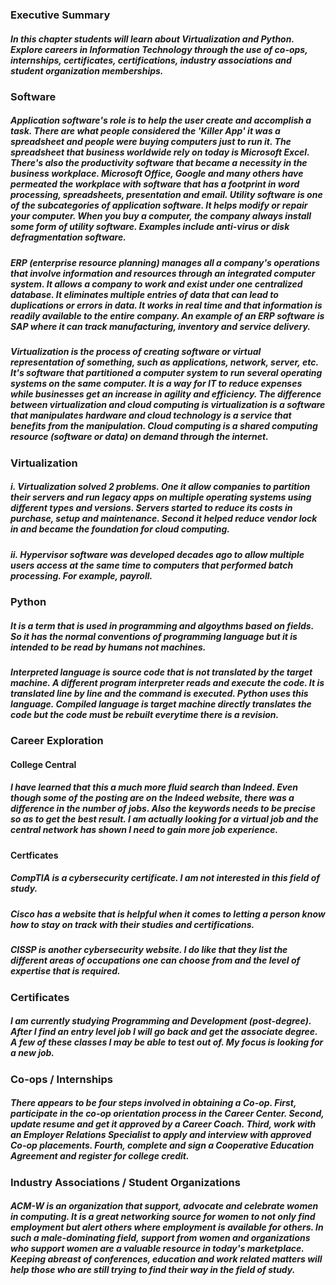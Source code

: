 ### Executive Summary

##### In this chapter students will learn about Virtualization and Python. Explore careers in Information Technology through the use of co-ops, internships, certificates, certifications, industry associations and student organization memberships.

### Software

##### Application software's role is to help the user create and accomplish a task. There are what people considered the 'Killer App' it was a spreadsheet and people were buying computers just to run it. The spreadsheet that business worldwide rely on today is Microsoft Excel. There's also the productivity software that became a necessity in the business workplace. Microsoft Office, Google and many others have permeated the workplace with software that has a footprint in word processing, spreadsheets, presentation and email. Utility software is one of the subcategories of application software. It helps modify or repair your computer. When you buy a computer, the company always install some form of utility software. Examples include anti-virus or disk defragmentation software.

##### ERP (enterprise resource planning) manages all a company's operations that involve information and resources through an integrated computer system. It allows a company to work and exist under one centralized database. It eliminates multiple entries of data that can lead to duplications or errors in data. It works in real time and that information is readily available to the entire company. An example of an ERP software is SAP where it can track manufacturing, inventory and service delivery.

##### Virtualization is the process of creating software or virtual representation of something, such as applications, network, server, etc. It's software that partitioned a computer system to run several operating systems on the same computer. It is a way for IT to reduce expenses while businesses get an increase in agility and efficiency. The difference between virtualization and cloud computing is virtualization is a software that manipulates hardware and cloud technology is a service that benefits from the manipulation. Cloud computing is a shared computing resource (software or data) on demand through the internet.

### Virtualization

##### i. Virtualization solved 2 problems. One it allow companies to partition their servers and run legacy apps on multiple operating systems using different types and versions. Servers started to reduce its costs in purchase, setup and maintenance. Second it helped reduce vendor lock in and became the foundation for cloud computing.

##### ii. Hypervisor software was developed decades ago to allow multiple users access at the same time to computers that performed batch processing. For example, payroll.

### Python

##### It is a term that is used in programming and algoythms based on fields. So it has the normal conventions of programming language but it is intended to be read by humans not machines.

##### Interpreted language is source code that is not translated by the target machine. A different program interpreter reads and execute the code. It is translated line by line and the command is executed. Python uses this language. Compiled language is target machine directly translates the code but the code must be rebuilt everytime there is a revision.

### Career Exploration

#### College Central

##### I have learned that this a much more fluid search than Indeed. Even though some of the posting are on the Indeed website, there was a difference in the number of jobs. Also the keywords needs to be precise so as to get the best result. I am actually looking for a virtual job and the central network has shown I need to gain more job experience.

#### Certficates

##### CompTIA is a cybersecurity certificate. I am not interested in this field of study.

##### Cisco has a website that is helpful when it comes to letting a person know how to stay on track with their studies and certifications. 

##### CISSP is another cybersecurity website. I do like that they list the different areas of occupations one can choose from and the level of expertise that is required.

### Certificates

##### I am currently studying Programming and Development (post-degree). After I find an entry level job I will go back and get the associate degree. A few of these classes I may be able to test out of. My focus is looking for a new job.

### Co-ops / Internships

##### There appears to be four steps involved in obtaining a Co-op. First, participate in the co-op orientation process in the Career Center. Second, update resume and get it approved by a Career Coach. Third, work with an Employer Relations Specialist to apply and interview with approved Co-op placements. Fourth, complete and sign a Cooperative Education Agreement and register for college credit.

### Industry Associations / Student Organizations

##### ACM-W is an organization that support, advocate and celebrate women in computing. It is a great networking source for women to not only find employment but alert others where employment is available for others. In such a male-dominating field, support from women and organizations who support women are a valuable resource in today's marketplace. Keeping abreast of conferences, education and work related matters will help those who are still trying to find their way in the field of study.
